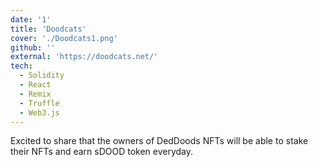 ```yaml
---
date: '1'
title: 'Doodcats'
cover: './Doodcats1.png'
github: ''
external: 'https://doodcats.net/'
tech:
  - Solidity
  - React
  - Remix
  - Truffle
  - Web3.js
---
```

Excited to share that the owners of DedDoods NFTs will be able to stake their NFTs and earn sDOOD token everyday.